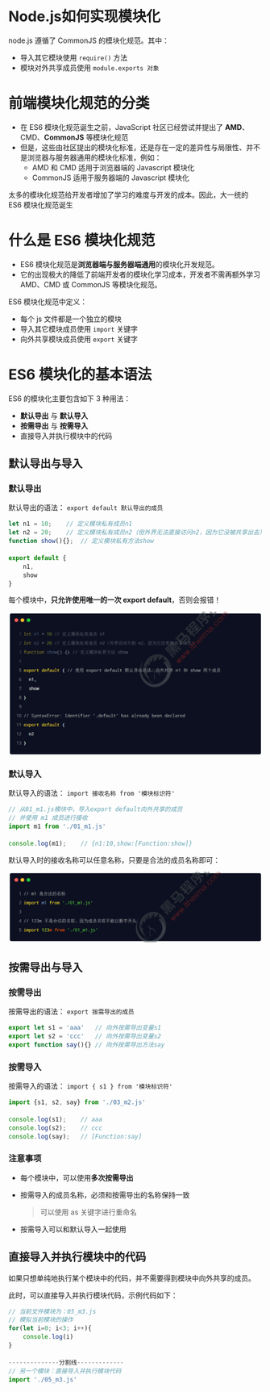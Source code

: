 # Node.js如何实现模块化

node.js 遵循了 CommonJS 的模块化规范。其中：

- 导入其它模块使用 `require()` 方法  
- 模块对外共享成员使用 `module.exports 对象`  



# 前端模块化规范的分类

- 在 ES6 模块化规范诞生之前，JavaScript 社区已经尝试并提出了 **AMD**、CMD、**CommonJS** 等模块化规范
- 但是，这些由社区提出的模块化标准，还是存在一定的差异性与局限性、并不是浏览器与服务器通用的模块化标准，例如：  
  - AMD 和 CMD 适用于浏览器端的  Javascript 模块化  
  - CommonJS 适用于服务器端的 Javascript 模块化  

太多的模块化规范给开发者增加了学习的难度与开发的成本。因此，大一统的 ES6 模块化规范诞生  



# 什么是 ES6 模块化规范  

- ES6 模块化规范是**浏览器端与服务器端通用**的模块化开发规范。
- 它的出现极大的降低了前端开发者的模块化学习成本，开发者不需再额外学习 AMD、CMD 或 CommonJS 等模块化规范。  



ES6 模块化规范中定义：

- 每个 js 文件都是一个独立的模块
- 导入其它模块成员使用 `import` 关键字
- 向外共享模块成员使用 `export` 关键字



# ES6 模块化的基本语法

ES6 的模块化主要包含如下 3 种用法：  

- **默认导出** 与 **默认导入**
- **按需导出** 与 **按需导入**
- 直接导入并执行模块中的代码  



## 默认导出与导入

### 默认导出

默认导出的语法： `export default 默认导出的成员`  

```js
let n1 = 10;	// 定义模块私有成员n1
let n2 = 20;	// 定义模块私有成员n2（但外界无法直接访问n2，因为它没被共享出去）
function show(){};	// 定义模块私有方法show

export default {
    n1,
    show
}
```



每个模块中，**只允许使用唯一的一次 export default**，否则会报错！  

![image-20220618224648978](ES6%E6%A8%A1%E5%9D%97%E5%8C%96.assets/image-20220618224648978.png)



### 默认导入

默认导入的语法： `import 接收名称 from '模块标识符'`  

```js
// 从01_m1.js模块中，导入export default向外共享的成员
// 并使用 m1 成员进行接收
import m1 from './01_m1.js'

console.log(m1);	// {n1:10,show:[Function:show]}
```



默认导入时的接收名称可以任意名称，只要是合法的成员名称即可：  

![image-20220618224708841](ES6%E6%A8%A1%E5%9D%97%E5%8C%96.assets/image-20220618224708841.png)





## 按需导出与导入

### 按需导出

按需导出的语法： `export 按需导出的成员 ` 

```js
export let s1 = 'aaa'	// 向外按需导出变量s1
export let s2 = 'ccc'	// 向外按需导出变量s2
export function say(){}	// 向外按需导出方法say
```



### 按需导入

按需导入的语法： `import { s1 } from '模块标识符'`  

```js
import {s1, s2, say} from './03_m2.js'

console.log(s1);	// aaa
console.log(s2);	// ccc
console.log(say);	// [Function:say]
```



### 注意事项

- 每个模块中，可以使用**多次按需导出**

- 按需导入的成员名称，必须和按需导出的名称保持一致

  >可以使用 as 关键字进行重命名  

- 按需导入可以和默认导入一起使用



## 直接导入并执行模块中的代码

如果只想单纯地执行某个模块中的代码，并不需要得到模块中向外共享的成员。

此时，可以直接导入并执行模块代码，示例代码如下：  

```js
// 当前文件模块为：05_m3.js
// 模拟当前模块的操作
for(let i=0; i<3; i++){
    console.log(i)
}

--------------分割线-------------
// 另一个模块：直接导入并执行模块代码
import './05_m3.js'
```

